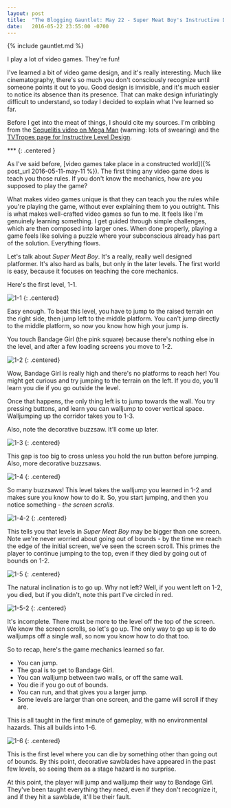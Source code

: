 ```yaml
---
layout: post
title:  "The Blogging Gauntlet: May 22 - Super Meat Boy's Instructive Design"
date:   2016-05-22 23:55:00 -0700
---
```


{% include gauntlet.md %}

I play a lot of video games. They're fun!

I've learned a bit of video game design, and it's really
interesting. Much like cinematography, there's so
much you don't consciously recognize until someone points it out
to you. Good design is invisible, and it's much easier to notice its
absence than its presence.
That can make design infuriatingly difficult to understand, so today I
decided to explain what I've learned so far.

Before I get into the meat of things, I should cite my sources. I'm cribbing
from the [Sequelitis video on Mega Man](https://www.youtube.com/watch?v=8FpigqfcvlM)
(warning: lots of swearing) and
the [TVTropes page for Instructive Level Design](http://tvtropes.org/pmwiki/pmwiki.php/Main/InstructiveLevelDesign).

\*\*\*
{: .centered }

As I've said before, [video games take place in a constructed world]({% post_url 2016-05-11-may-11 %}).
The first thing any video game does is teach you those rules.
If you don't know the mechanics, how are you supposed to play the game?

What makes video games unique is that they can teach you the rules while
you're playing the game, without ever explaining them to you outright.
This is what makes well-crafted video games so fun to me.
It feels like I'm genuinely learning something.
I get guided through simple challenges, which are then composed into
larger ones. When done properly, playing a game feels like solving a
puzzle where your subconscious already has part of the solution.
Everything flows.

Let's talk about *Super Meat Boy*. It's a really, really well designed platformer.
It's also hard as balls, but only in the later levels.
The first world is easy, because it focuses on teaching the core mechanics.

Here's the first level, 1-1.

![1-1](/public/may22/1-1.jpg)
{: .centered}

Easy enough. To beat this level, you have to jump to the raised terrain on the
right side, then jump left to the middle platform. You can't jump directly
to the middle platform, so now you know how high your jump is.

You touch Bandage Girl (the pink square) because there's nothing else in the
level, and after a few loading screens you move to 1-2.

![1-2](/public/may22/1-2.jpg)
{: .centered}

Wow, Bandage Girl is really high and there's no platforms to reach her!
You might get curious and try jumping to the terrain on the left.
If you do, you'll learn you die if you go outside the level.

Once that happens, the only thing left is to jump towards the wall. You try
pressing buttons, and learn you can walljump to cover vertical space.
Walljumping up the corridor takes you to 1-3.

Also, note the decorative buzzsaw. It'll come up later.

![1-3](/public/may22/1-3.jpg)
{: .centered}

This gap is too big to cross unless you hold the run button before jumping.
Also, more decorative buzzsaws.

![1-4](/public/may22/1-4.jpg)
{: .centered}

So many buzzsaws! This level takes the walljump you learned
in 1-2 and makes sure you know how to do it. So, you start jumping, and
then you notice something - *the screen scrolls.*

![1-4-2](/public/may22/1-4-2.jpg)
{: .centered}

This tells you that levels in *Super Meat Boy* may be bigger than one
screen. Note we're never worried about going out of bounds - by the time we
reach the edge of the initial screen, we've seen the screen scroll.
This primes the player to continue jumping to the top, even if
they died by going out of bounds on 1-2.

![1-5](/public/may22/1-5.jpg)
{: .centered}

The natural inclination is to go up. Why not left? Well, if you went left on
1-2, you died, but if you didn't, note this part I've circled in red.

![1-5-2](/public/may22/1-5-2.jpg)
{: .centered}

It's incomplete. There must be more to the level off the top of the screen.
We know the screen scrolls, so let's go up. The only way to go up is to do
walljumps off a single wall, so now you know how to do that too.

So to recap, here's the game mechanics learned so far.

* You can jump.
* The goal is to get to Bandage Girl.
* You can walljump between two walls, or off the same wall.
* You die if you go out of bounds.
* You can run, and that gives you a larger jump.
* Some levels are larger than one screen, and the game will scroll if they are.

This is all taught in the first minute of gameplay, with no environmental
hazards. This all builds into 1-6.

![1-6](/public/may22/1-6.jpg)
{: .centered}

This is the first level where you can die by something other than going
out of bounds. By this point, decorative sawblades
have appeared in the past few levels, so seeing them as a stage hazard is no
surprise.

At this point, the player will jump and walljump their way to Bandage Girl.
They've been taught everything they need, even if they don't recognize it,
and if they hit a sawblade, it'll be their fault.

